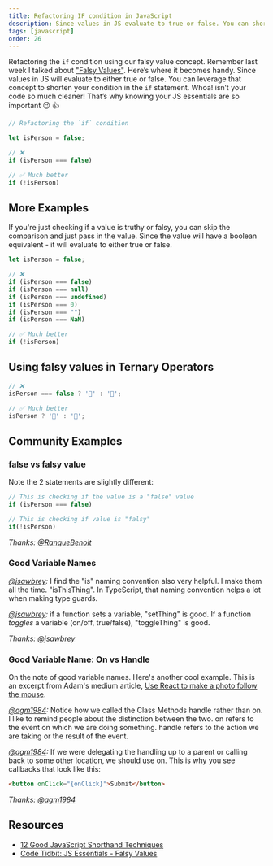 ```yaml
---
title: Refactoring IF condition in JavaScript
description: Since values in JS evaluate to true or false. You can shorten your condition in the `if` statement. Remember my Falsy Values post last week. This is where it comes in handy
tags: [javascript]
order: 26
---
```


Refactoring the `if` condition using our falsy value concept. Remember last week I talked about ["Falsy Values"](http://www.samanthaming.com/tidbits/25-js-essentials-falsy-values). Here’s where it becomes handy. Since values in JS will evaluate to either true or false. You can leverage that concept to shorten your condition in the `if` statement. Whoa! isn’t your code so much cleaner! That’s why knowing your JS essentials are so important 😉 👍

```javascript
// Refactoring the `if` condition

let isPerson = false;

// ❌
if (isPerson === false)

// ✅ Much better
if (!isPerson)
```

## More Examples

If you're just checking if a value is truthy or falsy, you can skip the comparison and just pass in the value. Since the value will have a boolean equivalent - it will evaluate to either true or false.

```javascript
let isPerson = false;

// ❌
if (isPerson === false)
if (isPerson === null)
if (isPerson === undefined)
if (isPerson === 0)
if (isPerson === "")
if (isPerson === NaN)

// ✅ Much better
if (!isPerson)
```

## Using falsy values in Ternary Operators

```javascript
// ❌
isPerson === false ? '👻' : '🙂';

// ✅ Much better
isPerson ? '👻' : '🙂';
```

## Community Examples

### false vs falsy value

Note the 2 statements are slightly different:

```javascript
// This is checking if the value is a "false" value
if (isPerson === false)

// This is checking if value is "falsy"
if(!isPerson)
```

_Thanks: [@RanqueBenoit](https://twitter.com/RanqueBenoit/status/1023284890723393541)_

### Good Variable Names

_[@jsawbrey](https://twitter.com/jsawbrey/status/1023306248542871552):_ I find the "is" naming convention also very helpful. I make them all the time. "isThisThing". In TypeScript, that naming convention helps a lot when making type guards.

_[@jsawbrey](https://twitter.com/jsawbrey/status/1023306248542871552):_ if a function sets a variable, "setThing" is good. If a function _toggles_ a variable (on/off, true/false), "toggleThing" is good.

_Thanks: [@jsawbrey](https://twitter.com/jsawbrey/status/1023306248542871552)_

### Good Variable Name: On vs Handle

On the note of good variable names. Here's another cool example. This is an excerpt from Adam's medium article, [Use React to make a photo follow the mouse](https://medium.com/@agm1984/use-react-to-make-a-photo-follow-the-mouse-aka-transform-perspective-or-tilt-7c38f1b3a623).

_[@agm1984](https://twitter.com/agm1984/status/1023362508772401152):_ Notice how we called the Class Methods handle rather than on. I like to remind people about the distinction between the two. on refers to the event on which we are doing something. handle refers to the action we are taking or the result of the event.

_[@agm1984](https://twitter.com/agm1984/status/1023362508772401152):_ If we were delegating the handling up to a parent or calling back to some other location, we should use on. This is why you see callbacks that look like this:

```html
<button onClick="{onClick}">Submit</button>
```

_Thanks: [@agm1984](https://twitter.com/agm1984/status/1023362508772401152)_

## Resources

- [12 Good JavaScript Shorthand Techniques](https://hackernoon.com/12-amazing-javascript-shorthand-techniques-fef16cdbc7fe)
- [Code Tidbit: JS Essentials - Falsy Values](http://www.samanthaming.com/tidbits/25-js-essentials-falsy-values)
